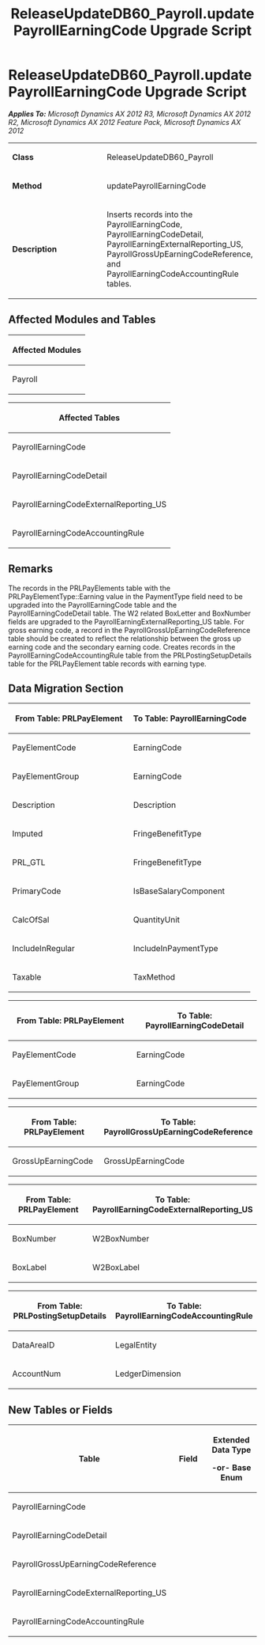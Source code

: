 ﻿---
title: ReleaseUpdateDB60_Payroll.updatePayrollEarningCode Upgrade Script
TOCTitle: ReleaseUpdateDB60_Payroll.updatePayrollEarningCode Upgrade Script
ms:assetid: ab44115e-bcf8-718e-34b4-a996bfa5267b
ms:mtpsurl: https://msdn.microsoft.com/en-us/library/JJ686470(v=AX.60)
ms:contentKeyID: 49710426
ms.date: 05/18/2015
mtps_version: v=AX.60
---

# ReleaseUpdateDB60\_Payroll.updatePayrollEarningCode Upgrade Script 


_**Applies To:** Microsoft Dynamics AX 2012 R3, Microsoft Dynamics AX 2012 R2, Microsoft Dynamics AX 2012 Feature Pack, Microsoft Dynamics AX 2012_

<table>
<colgroup>
<col style="width: 50%" />
<col style="width: 50%" />
</colgroup>
<tbody>
<tr class="odd">
<td><p><strong>Class</strong></p></td>
<td><p>ReleaseUpdateDB60_Payroll</p></td>
</tr>
<tr class="even">
<td><p><strong>Method</strong></p></td>
<td><p>updatePayrollEarningCode</p></td>
</tr>
<tr class="odd">
<td><p><strong>Description</strong></p></td>
<td><p>Inserts records into the PayrollEarningCode, PayrollEarningCodeDetail, PayrollEarningExternalReporting_US, PayrollGrossUpEarningCodeReference, and PayrollEarningCodeAccountingRule tables.</p></td>
</tr>
</tbody>
</table>


## Affected Modules and Tables

<table>
<colgroup>
<col style="width: 100%" />
</colgroup>
<thead>
<tr class="header">
<th><p>Affected Modules</p></th>
</tr>
</thead>
<tbody>
<tr class="odd">
<td><p>Payroll</p></td>
</tr>
</tbody>
</table>


<table>
<colgroup>
<col style="width: 100%" />
</colgroup>
<thead>
<tr class="header">
<th><p>Affected Tables</p></th>
</tr>
</thead>
<tbody>
<tr class="odd">
<td><p>PayrollEarningCode</p></td>
</tr>
<tr class="even">
<td><p>PayrollEarningCodeDetail</p></td>
</tr>
<tr class="odd">
<td><p>PayrollEarningCodeExternalReporting_US</p></td>
</tr>
<tr class="even">
<td><p>PayrollEarningCodeAccountingRule</p></td>
</tr>
</tbody>
</table>


## Remarks

The records in the PRLPayElements table with the PRLPayElementType::Earning value in the PaymentType field need to be upgraded into the PayrollEarningCode table and the PayrollEarningCodeDetail table. The W2 related BoxLetter and BoxNumber fields are upgraded to the PayrollEarningExternalReporting\_US table. For gross earning code, a record in the PayrollGrossUpEarningCodeReference table should be created to reflect the relationship between the gross up earning code and the secondary earning code. Creates records in the PayrollEarningCodeAccountingRule table from the PRLPostingSetupDetails table for the PRLPayElement table records with earning type.

## Data Migration Section

<table>
<colgroup>
<col style="width: 50%" />
<col style="width: 50%" />
</colgroup>
<thead>
<tr class="header">
<th><p>From Table: PRLPayElement</p></th>
<th><p>To Table: PayrollEarningCode</p></th>
</tr>
</thead>
<tbody>
<tr class="odd">
<td><p>PayElementCode</p></td>
<td><p>EarningCode</p></td>
</tr>
<tr class="even">
<td><p>PayElementGroup</p></td>
<td><p>EarningCode</p></td>
</tr>
<tr class="odd">
<td><p>Description</p></td>
<td><p>Description</p></td>
</tr>
<tr class="even">
<td><p>Imputed</p></td>
<td><p>FringeBenefitType</p></td>
</tr>
<tr class="odd">
<td><p>PRL_GTL</p></td>
<td><p>FringeBenefitType</p></td>
</tr>
<tr class="even">
<td><p>PrimaryCode</p></td>
<td><p>IsBaseSalaryComponent</p></td>
</tr>
<tr class="odd">
<td><p>CalcOfSal</p></td>
<td><p>QuantityUnit</p></td>
</tr>
<tr class="even">
<td><p>IncludeInRegular</p></td>
<td><p>IncludeInPaymentType</p></td>
</tr>
<tr class="odd">
<td><p>Taxable</p></td>
<td><p>TaxMethod</p></td>
</tr>
</tbody>
</table>


<table>
<colgroup>
<col style="width: 50%" />
<col style="width: 50%" />
</colgroup>
<thead>
<tr class="header">
<th><p>From Table: PRLPayElement</p></th>
<th><p>To Table: PayrollEarningCodeDetail</p></th>
</tr>
</thead>
<tbody>
<tr class="odd">
<td><p>PayElementCode</p></td>
<td><p>EarningCode</p></td>
</tr>
<tr class="even">
<td><p>PayElementGroup</p></td>
<td><p>EarningCode</p></td>
</tr>
</tbody>
</table>


<table>
<colgroup>
<col style="width: 50%" />
<col style="width: 50%" />
</colgroup>
<thead>
<tr class="header">
<th><p>From Table: PRLPayElement</p></th>
<th><p>To Table: PayrollGrossUpEarningCodeReference</p></th>
</tr>
</thead>
<tbody>
<tr class="odd">
<td><p>GrossUpEarningCode</p></td>
<td><p>GrossUpEarningCode</p></td>
</tr>
</tbody>
</table>


<table>
<colgroup>
<col style="width: 50%" />
<col style="width: 50%" />
</colgroup>
<thead>
<tr class="header">
<th><p>From Table: PRLPayElement</p></th>
<th><p>To Table: PayrollEarningCodeExternalReporting_US</p></th>
</tr>
</thead>
<tbody>
<tr class="odd">
<td><p>BoxNumber</p></td>
<td><p>W2BoxNumber</p></td>
</tr>
<tr class="even">
<td><p>BoxLabel</p></td>
<td><p>W2BoxLabel</p></td>
</tr>
</tbody>
</table>


<table>
<colgroup>
<col style="width: 50%" />
<col style="width: 50%" />
</colgroup>
<thead>
<tr class="header">
<th><p>From Table: PRLPostingSetupDetails</p></th>
<th><p>To Table: PayrollEarningCodeAccountingRule</p></th>
</tr>
</thead>
<tbody>
<tr class="odd">
<td><p>DataAreaID</p></td>
<td><p>LegalEntity</p></td>
</tr>
<tr class="even">
<td><p>AccountNum</p></td>
<td><p>LedgerDimension</p></td>
</tr>
</tbody>
</table>


## New Tables or Fields

<table>
<colgroup>
<col style="width: 33%" />
<col style="width: 33%" />
<col style="width: 33%" />
</colgroup>
<thead>
<tr class="header">
<th><p>Table</p></th>
<th><p>Field</p></th>
<th><p>Extended Data Type</p>
<p>-or- Base Enum</p></th>
</tr>
</thead>
<tbody>
<tr class="odd">
<td><p>PayrollEarningCode</p></td>
<td><p></p></td>
<td><p></p></td>
</tr>
<tr class="even">
<td><p>PayrollEarningCodeDetail</p></td>
<td><p></p></td>
<td><p></p></td>
</tr>
<tr class="odd">
<td><p>PayrollGrossUpEarningCodeReference</p></td>
<td><p></p></td>
<td><p></p></td>
</tr>
<tr class="even">
<td><p>PayrollEarningCodeExternalReporting_US</p></td>
<td><p></p></td>
<td><p></p></td>
</tr>
<tr class="odd">
<td><p>PayrollEarningCodeAccountingRule</p></td>
<td><p></p></td>
<td><p></p></td>
</tr>
</tbody>
</table>

  


